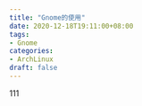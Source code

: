 ```yaml
---
title: "Gnome的使用"
date: 2020-12-18T19:11:00+08:00
tags: 
- Gnome
categories: 
- ArchLinux
draft: false
---
```


111